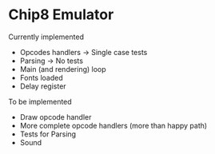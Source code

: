 # Chip8 Emulator

Currently implemented

- Opcodes handlers -> Single case tests
- Parsing -> No tests
- Main (and rendering) loop
- Fonts loaded
- Delay register

To be implemented

- Draw opcode handler
- More complete opcode handlers (more than happy path)
- Tests for Parsing
- Sound
